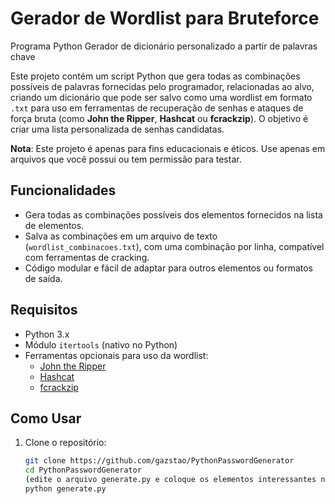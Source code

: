 # Gerador de Wordlist para Bruteforce

Programa Python Gerador de dicionário personalizado a partir de palavras chave

Este projeto contém um script Python que gera todas as combinações possíveis de palavras fornecidas pelo programador, relacionadas ao alvo, criando um dicionário que pode ser salvo como uma wordlist em formato `.txt` para uso em ferramentas de recuperação de senhas e ataques de força bruta (como **John the Ripper**, **Hashcat** ou **fcrackzip**). O objetivo é criar uma lista personalizada de senhas candidatas.

**Nota**: Este projeto é apenas para fins educacionais e éticos. Use apenas em arquivos que você possui ou tem permissão para testar.

## Funcionalidades
- Gera todas as combinações possíveis dos elementos fornecidos na lista de elementos.
- Salva as combinações em um arquivo de texto (`wordlist_combinacoes.txt`), com uma combinação por linha, compatível com ferramentas de cracking.
- Código modular e fácil de adaptar para outros elementos ou formatos de saída.

## Requisitos
- Python 3.x
- Módulo `itertools` (nativo no Python)
- Ferramentas opcionais para uso da wordlist:
  - [John the Ripper](https://www.openwall.com/john/)
  - [Hashcat](https://hashcat.net/)
  - [fcrackzip](http://oldhome.schmorp.de/marc/fcrackzip.html)

## Como Usar
1. Clone o repositório:
   ```bash
   git clone https://github.com/gazstao/PythonPasswordGenerator
   cd PythonPasswordGenerator
   (edite o arquivo generate.py e coloque os elementos interessantes na lista)
   python generate.py